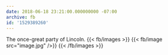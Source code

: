 ```yaml
---
date: 2018-06-18 23:21:00.000000000 -07:00
archive: fb
id: '1529389260'
---
```


The once-great party of Lincoln.
{{< fb/images >}}
{{< fb/image src="image.jpg" />}}
{{< /fb/images >}}
